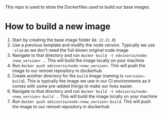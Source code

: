 This repo is used to store the Dockerfiles used to build our base images.

# How to build a new image

1. Start by creating the base image folder (ie. `12.21.0`)
2. Use a previous template and modify the node version. Typically we use `-slim` as we don't need the full-blown original node image
3. Navigate to that directory and run `docker build -t edvisorio/node:<new_version> .`. This will build the image locally on your machine
4. Run `docker push edvisorio/node:<new_version>`. This will push the image to our remoet repository in dockerhub
5. Create another directory for the `build` image (naming is `<version>-build`). This is typically the image we use in our CI environments as it comes with some pre-added things to make our lives easier.
6. Navigate to that directory and run `docker build -t edvisorio/node:<new_version>-build .`. This will build the image locally on your machine
7. Run `docker push edvisorio/node:<new_version>-build`. This will push the image to our remoet repository in dockerhub